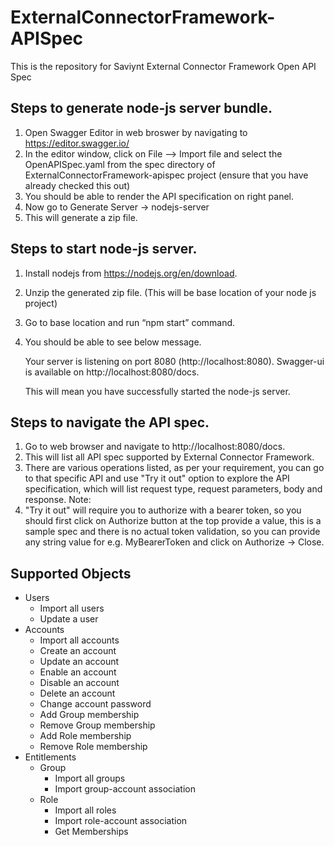 # ExternalConnectorFramework-APISpec

This is the repository for Saviynt External Connector Framework Open API Spec

## Steps to generate node-js server bundle.
1.	Open Swagger Editor in web broswer by navigating to https://editor.swagger.io/
2.	In the editor window, click on File --> Import file and select the OpenAPISpec.yaml from the spec directory of ExternalConnectorFramework-apispec project (ensure that you have already checked this out)
3.	You should be able to render the API specification on right panel.
4.	Now go to Generate Server -> nodejs-server
5.	This will generate a zip file.

## Steps to start node-js server.
1. Install nodejs from https://nodejs.org/en/download.
2. Unzip the generated zip file. (This will be base location of your node js project)
3. Go to base location and run “npm start” command.
4. You should be able to see below message.

   Your server is listening on port 8080 (http://localhost:8080).
   Swagger-ui is available on http://localhost:8080/docs.
    
   This will mean you have successfully started the node-js server.

## Steps to navigate the API spec.
1. Go to web browser and navigate to http://localhost:8080/docs.
2. This will list all API spec supported by External Connector Framework.
3. There are various operations listed, as per your requirement, you can go to that specific API and use "Try it out" option to explore the 
        API specification, which will list request type, request parameters, body and response.
Note:
1. "Try it out" will require you to authorize with a bearer token, so you should first click on Authorize button at the top provide a value, this is a sample spec and there is no actual token validation, so you can provide any string value for e.g. MyBearerToken and click on Authorize -> Close.
   
## Supported Objects
* Users
    - Import all users
    - Update a user  
* Accounts
    - Import all accounts
    - Create an account
    - Update an account
    - Enable an account
    - Disable an account
    - Delete an account
    - Change account password
    - Add Group membership
    - Remove Group membership
    - Add Role membership
    - Remove Role membership
* Entitlements
    - Group
        - Import all groups
        - Import group-account association
    - Role
        - Import all roles
        - Import role-account association
        - Get Memberships
